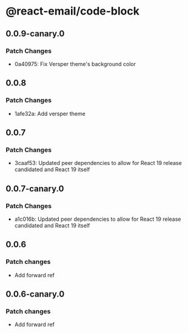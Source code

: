 # @react-email/code-block

## 0.0.9-canary.0

### Patch Changes

- 0a40975: Fix Versper theme's background color

## 0.0.8

### Patch Changes

- 1afe32a: Add versper theme

## 0.0.7

### Patch Changes

- 3caaf53: Updated peer dependencies to allow for React 19 release candidated and React 19 itself

## 0.0.7-canary.0

### Patch Changes

- a1c016b: Updated peer dependencies to allow for React 19 release candidated and React 19 itself

## 0.0.6

### Patch changes

- Add forward ref

## 0.0.6-canary.0

### Patch changes

- Add forward ref
